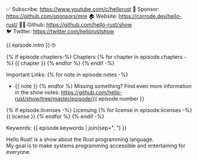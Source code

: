 ✅ Subscribe: https://www.youtube.com/c/hellorust
💖 Sponsor: https://github.com/sponsors/mre
🏠 Website: https://corrode.dev/hello-rust/ 
👨‍💻️ Github: https://github.com/hello-rust/show  
🐦 Twitter: https://twitter.com/hellorustshow  

{{ episode.intro }} 🤓 

{% if episode.chapters-%}
Chapters
{% for chapter in episode.chapters -%}
{{ chapter }}
{% endfor %}
{% endif -%}

Important Links:
{% for note in episode.notes -%}
* {{ note }}
{% endfor %}
Missing something? Find even more information in the show notes: 
https://github.com/hello-rust/show/tree/master/episode/{{ episode.number }}

{% if episode.licenses -%}
Licensing
{% for license in episode.licenses -%}
{{ license }}
{% endfor %}
{% endif -%}

Keywords: {{ episode.keywords | join(sep=", ") }}

Hello Rust! is a show about the Rust programming language.  
My goal is to make systems programming accessible and entertaining for everyone.
